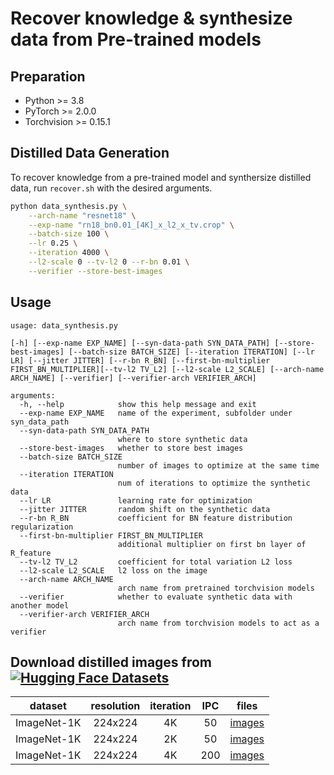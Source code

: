 # Recover knowledge & synthesize data from Pre-trained models

## Preparation

- Python >= 3.8
- PyTorch >= 2.0.0
- Torchvision >= 0.15.1


## Distilled Data Generation

To recover knowledge from a pre-trained model and synthersize distilled data, run `recover.sh` with the desired arguments.

```bash
python data_synthesis.py \
    --arch-name "resnet18" \
    --exp-name "rn18_bn0.01_[4K]_x_l2_x_tv.crop" \
    --batch-size 100 \
    --lr 0.25 \
    --iteration 4000 \
    --l2-scale 0 --tv-l2 0 --r-bn 0.01 \
    --verifier --store-best-images
```

## Usage

```
usage: data_synthesis.py

[-h] [--exp-name EXP_NAME] [--syn-data-path SYN_DATA_PATH] [--store-best-images] [--batch-size BATCH_SIZE] [--iteration ITERATION] [--lr LR] [--jitter JITTER] [--r-bn R_BN] [--first-bn-multiplier FIRST_BN_MULTIPLIER][--tv-l2 TV_L2] [--l2-scale L2_SCALE] [--arch-name ARCH_NAME] [--verifier] [--verifier-arch VERIFIER_ARCH]

arguments:
  -h, --help            show this help message and exit
  --exp-name EXP_NAME   name of the experiment, subfolder under syn_data_path
  --syn-data-path SYN_DATA_PATH
                        where to store synthetic data
  --store-best-images   whether to store best images
  --batch-size BATCH_SIZE
                        number of images to optimize at the same time
  --iteration ITERATION
                        num of iterations to optimize the synthetic data
  --lr LR               learning rate for optimization
  --jitter JITTER       random shift on the synthetic data
  --r-bn R_BN           coefficient for BN feature distribution regularization
  --first-bn-multiplier FIRST_BN_MULTIPLIER
                        additional multiplier on first bn layer of R_feature
  --tv-l2 TV_L2         coefficient for total variation L2 loss
  --l2-scale L2_SCALE   l2 loss on the image
  --arch-name ARCH_NAME
                        arch name from pretrained torchvision models
  --verifier            whether to evaluate synthetic data with another model
  --verifier-arch VERIFIER_ARCH
                        arch name from torchvision models to act as a verifier
```



## Download distilled images from [![Hugging Face Datasets](https://img.shields.io/badge/%F0%9F%A4%97%20Hugging%20Face-Datasets-blue)](https://huggingface.co/datasets/zeyuanyin/SRe2L)


| dataset | resolution | iteration | IPC | files |
|:---:|:---:|:---:|:---:| :---:|
| ImageNet-1K | 224x224 | 4K | 50 | [images](https://huggingface.co/datasets/zeyuanyin/SRe2L/resolve/main/sre2l_in1k_rn18_4k_ipc50.zip)|
| ImageNet-1K | 224x224 | 2K | 50 | [images](https://huggingface.co/datasets/zeyuanyin/SRe2L/resolve/main/sre2l_in1k_rn18_2k_ipc50.zip)|
| ImageNet-1K | 224x224 | 4K | 200 | [images](https://huggingface.co/datasets/zeyuanyin/SRe2L/resolve/main/sre2l_in1k_rn18_4k_ipc200.zip)|
